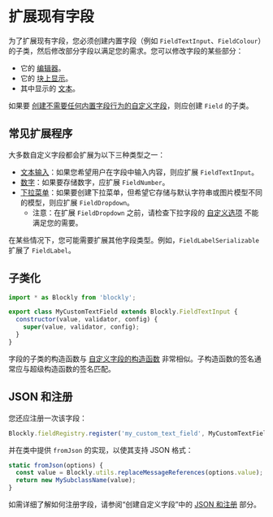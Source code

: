 # 扩展现有字段

为了扩展现有字段，您必须创建内置字段（例如 `FieldTextInput`、`FieldColour`）的子类，然后修改部分字段以满足您的需求。您可以修改字段的某些部分：

- 它的 [编辑器](/guides/create-custom-blocks/fields/anatomy-of-a-field.html#编辑器显示)。
- 它的 [块上显示](/guides/create-custom-blocks/fields/anatomy-of-a-field.html#块上显示)。
- 其中显示的 [文本](/guides/create-custom-blocks/fields/anatomy-of-a-field.html#文本)。

如果要 [创建不需要任何内置字段行为的自定义字段](/guides/create-custom-blocks/fields/customizing-fields/creating.html)，则应创建 `Field` 的子类。

## 常见扩展程序

大多数自定义字段都会扩展为以下三种类型之一：

- [文本输入](/guides/create-custom-blocks/fields/built-in-fields/text-input.html)：如果您希望用户在字段中输入内容，则应扩展 `FieldTextInput`。
- [数字](/guides/create-custom-blocks/fields/built-in-fields/number.html)：如果要存储数字，应扩展 `FieldNumber`。
- [下拉菜单](/guides/create-custom-blocks/fields/built-in-fields/dropdown.html)：如果要创建下拉菜单，但希望它存储与默认字符串或图片模型不同的模型，则应扩展 `FieldDropdown`。
  - 注意：在扩展 `FieldDropdown` 之前，请检查下拉字段的 [自定义选项](/guides/create-custom-blocks/fields/built-in-fields/dropdown.html#自定义) 不能满足您的需要。

在某些情况下，您可能需要扩展其他字段类型。例如，`FieldLabelSerializable` 扩展了 `FieldLabel`。

## 子类化

```javascript
import * as Blockly from 'blockly';

export class MyCustomTextField extends Blockly.FieldTextInput {
  constructor(value, validator, config) {
    super(value, validator, config);
  }
}
```

字段的子类的构造函数与 [自定义字段的构造函数](/guides/create-custom-blocks/fields/customizing-fields/creating.html#实现构造函数) 非常相似。子构造函数的签名通常应与超级构造函数的签名匹配。

## JSON 和注册

您还应注册一次该字段：

```javascript
Blockly.fieldRegistry.register('my_custom_text_field', MyCustomTextField);
```

并在类中提供 `fromJson` 的实现，以使其支持 JSON 格式：

```javascript
static fromJson(options) {
  const value = Blockly.utils.replaceMessageReferences(options.value);
  return new MySubclassName(value);
}
```

如需详细了解如何注册字段，请参阅“创建自定义字段”中的 [JSON 和注册](/guides/create-custom-blocks/fields/customizing-fields/creating.html#json-和注册) 部分。
